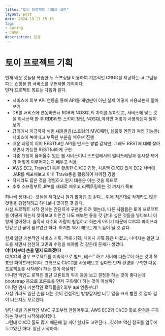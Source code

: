 ```yaml
---
title: "토이 프로젝트 기획과 고민"
layout: post
date: 2024-10-17 15:15
tag:
- Spring
- JAVA
description: 잡설
---  
```


# 토이 프로젝트 기획  
현재 배운 것들을 복습한 뒤 스프링을 이용하여 기본적인 CRUD를 제공하는 ai 그림을 파는 쇼핑몰 웹 서비스를 구현해볼 계획이다.  
먼저 프로젝트 목표는 다음과 같다.  

- 서비스에 외부 API 연동을 통해 API를 개념만이 아닌 실제 어떻게 사용되는지 알아보기  
- DB를 서비스에 연동하면서 RDB와 NOSQL의 차이를 알아보고, 서비스에 맞는 것을 취사선택 한 후 RDB라면 스키마 정립, NOSQL이라면 어떻게 사용되는지 알아보기  
- 강의에서 지금까지 배운 내용들을(스프링의 MVC패턴, 템플릿 엔진과 여러 기능들) 서비스에 녹여내고 부족한 부분을 배우며 진행  
- 배운 과정이 이미 RESTful한 API를 만드는 방법 같지만, 그래도 REST에 대해 찾아보면서 가능한 RESTful하게 구현  
- 다중 요청이 들어올수 있는 웹 서비스이니 스프링에서의 멀티쓰레딩과 동시성 제어가 어떻게 이루어지는지 배우고 적용  
- AWS EC2, TraivsCI 등을 활용한 CI/CD 경험, 처음엔 CI/CD 없이 EC2 서버에 JAR를 배포해보고 이후 Travis등을 활용하여 차이점 경험  
- 작게라도 많은 것을 경험하고 뭔지 대충은 아는 것을 목표로  
- 추후 스프링부트,JPA를 제대로 배우고 리팩토링하는 것 까지가 목표  

하나씩 생각나는 것들을 적다보니 뭔가 많아진 것 같다... 위에 적은대로 작게라도 많은 것들을 경험하려고 하다보니 많아진 것 같다.  
사실 프로젝트 시작 전에는 간단하게 구현만 하려 했는데, 다른 사람들은 토이 프로젝트를 어떻게 하는지 찾아보고 이런건 나도 해보면 좋을 것 같다! 싶은 것들을 넣다보니 이렇게 많아졌다. 솔직히 다수의 사람이 협업하고 하는게 아니기 때문에 CI/CD 파이프라인같은건 굳이 필요없긴 하다. 하지만 역시 해보는게 도움이 될 것 같다.  

현재 일단 기본적인 서비스 기획, 객체 기획, 페이지 기획 등은 마쳤고, 나머지는 일단 코드를 치면서 천천히 고민과 수정을 해야할 것 같은데 문제가 생겼다.  
**어디서부터 손을 댈지 모르겠다!**  
CI/CD의 경우 프로젝트를 지속적으로 빌드, 테스트하고 서버에 디플로이 하는 것이 목표인 파이프라인이다. 그러므로 CI/CD를 사용해보고 싶다면 먼저 환경을 구축한 다음 프로젝트를 시작해야 하는 것이 아닐까?  
아니면 백엔드 로직은 일단 프론트의 위치 등을 보고 결정을 하는 것이 좋다는데 bootstrap 등으로 프론트를 먼저 구축해야 하는 것이 아닐까?  
아니면 먼저 기본적인 로직들을? 외부 api 연동부터?  
사실 뭐라도 일단 손을 대는 것이 건설적인 방향같지만 너무 일을 크게 벌린 것 같아 겁이 나는지도 모르겠다.  

일단 내일 기본적인 MVC 구조부터 만들어두고, AWS EC2와 CI/CD 툴로 환경을 구축하는 것부터 시작해봐야겠다.  
그런데 CI/CD 툴도 많기 때문에 뭘 써야 할지도 고민된다...깃허브 액션 정도를 염두에 두고있긴 하다. 일단 시작하자.